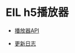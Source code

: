 # EIL h5播放器

- [播放器API](/eju-EIL/EIL_h5Player/wiki/播放器API)

- [更新日志](/eju-EIL/EIL_h5Player/wiki/更新日志)
